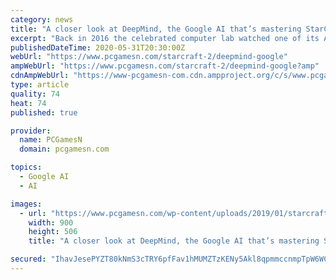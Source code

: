 ```yaml
---
category: news
title: "A closer look at DeepMind, the Google AI that’s mastering StarCraft 2"
excerpt: "Back in 2016 the celebrated computer lab watched one of its AI programs do the unthinkable and win a game of Go against then world champion – and human being – Lee Sedol. Mastering the ancient Chinese board game was just one example of the machine learning DeepMind is hoping it can ultimately use to revolutionise sectors like science,"
publishedDateTime: 2020-05-31T20:30:00Z
webUrl: "https://www.pcgamesn.com/starcraft-2/deepmind-google"
ampWebUrl: "https://www.pcgamesn.com/starcraft-2/deepmind-google?amp"
cdnAmpWebUrl: "https://www-pcgamesn-com.cdn.ampproject.org/c/s/www.pcgamesn.com/starcraft-2/deepmind-google?amp"
type: article
quality: 74
heat: 74
published: true

provider:
  name: PCGamesN
  domain: pcgamesn.com

topics:
  - Google AI
  - AI

images:
  - url: "https://www.pcgamesn.com/wp-content/uploads/2019/01/starcraft-2-deepmind-commentators-900x506.jpg"
    width: 900
    height: 506
    title: "A closer look at DeepMind, the Google AI that’s mastering StarCraft 2"

secured: "IhavJesePYZT80kNmS3cTRY6pfFav1hMUMZTzKENy5Akl8qpmmccnmpTpW6WCIHuKwu1HbZE+MeqULPlEs4OX2BP13Jspp5lqazTz6wCsB1j2StqXeLT3I7N5OgNjyt23W6/dRpUFyTROyB7viRcU3i6fXxE6cC1LIHro2oKYjakm/M9LTDEPE3i3bIAYXlLFOOBvwgYPcvM16fN3lbK6KFCq5ZEKEG2Pqia0/ebeEYSvwZbp6LyPSVMsfAg8dN7IzXY6+S9KIAp8saeiQwYFS6PvIaFg4VOJtNzJSeazcBxwN2/tp7dISoiwFr1RIOIrMUjVtX3jb+/wxjMcKdvWz2+EV/VuOwhx1uRHp7EKewuTJchiAWKq7Yph6BwebdZPwcee+4hVJC96yQRBP1hEOmWWlKLLJYBqtGSWviScRYWj1UQcCEdEm5t6RfDF2KI0SjfOumL7JQ2p+elnBuZq0SRni663q7VKvdl0jVl+qU=;7H1wOU+oKqqI44LSynfmnA=="
---
```


